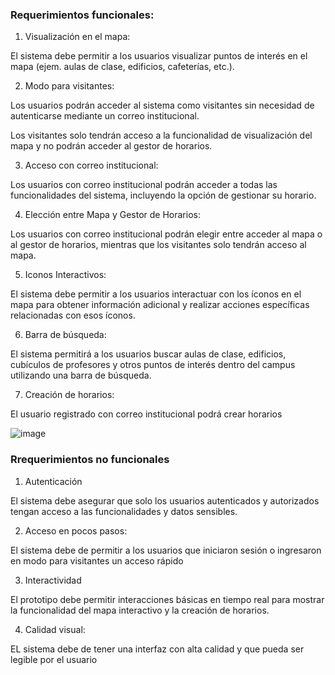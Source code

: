 ### Requerimientos funcionales:

1. Visualización en el mapa: 

El sistema debe permitir a los usuarios visualizar puntos de interés en el mapa (ejem. aulas de clase, edificios, cafeterías, etc.). 

2. Modo para visitantes: 

Los usuarios podrán acceder al sistema como visitantes sin necesidad de autenticarse mediante un correo institucional.  

Los visitantes solo tendrán acceso a la funcionalidad de visualización del mapa y no podrán acceder al gestor de horarios. 

3. Acceso con correo institucional: 

Los usuarios con correo institucional podrán acceder a todas las funcionalidades del sistema, incluyendo la opción de gestionar su horario. 

4. Elección entre Mapa y Gestor de Horarios: 

Los usuarios con correo institucional podrán elegir entre acceder al mapa o al gestor de horarios, mientras que los visitantes solo tendrán acceso al mapa. 

5. Iconos Interactivos: 

El sistema debe permitir a los usuarios interactuar con los íconos en el mapa para obtener información adicional y realizar acciones específicas relacionadas con esos íconos. 

6. Barra de búsqueda: 

El sistema permitirá a los usuarios buscar aulas de clase, edificios, cubículos de profesores y otros puntos de interés dentro del campus utilizando una barra de búsqueda. 

7. Creación de horarios: 

El usuario registrado con correo institucional podrá crear horarios



![image](https://github.com/user-attachments/assets/df0a81cf-8856-4012-a581-7a8fbab02d13)



### Rrequerimientos no funcionales

 

1. Autenticación 

El sistema debe asegurar que solo los usuarios autenticados y autorizados tengan acceso a las funcionalidades y datos sensibles. 



2. Acceso en pocos pasos: 

El sistema debe de permitir a los usuarios que iniciaron sesión o ingresaron en modo para visitantes un acceso rápido 


3. Interactividad 

El prototipo debe permitir interacciones básicas en tiempo real para mostrar la funcionalidad del mapa interactivo y la creación de horarios. 


4. Calidad visual: 

EL sistema debe de tener una interfaz con alta calidad y que pueda ser legible por el usuario 


 
